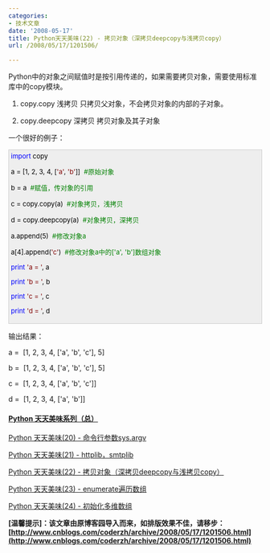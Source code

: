 ```yaml
---
categories:
- 技术文章
date: '2008-05-17'
title: Python天天美味(22) - 拷贝对象（深拷贝deepcopy与浅拷贝copy）
url: /2008/05/17/1201506/

---
```



Python中的对象之间赋值时是按引用传递的，如果需要拷贝对象，需要使用标准库中的copy模块。

1. copy.copy 浅拷贝 只拷贝父对象，不会拷贝对象的内部的子对象。

2. copy.deepcopy 深拷贝 拷贝对象及其子对象

一个很好的例子：

<div style="border: 1px solid #cccccc; padding: 4px 5px 4px 4px; background-color: #eeeeee; font-size: 13px; width: 98%;"><span style="color: #0000ff;">import</span><span style="color: #000000;">&nbsp;copy

a&nbsp;</span><span style="color: #000000;">=</span><span style="color: #000000;">&nbsp;[</span><span style="color: #000000;">1</span><span style="color: #000000;">,&nbsp;</span><span style="color: #000000;">2</span><span style="color: #000000;">,&nbsp;</span><span style="color: #000000;">3</span><span style="color: #000000;">,&nbsp;</span><span style="color: #000000;">4</span><span style="color: #000000;">,&nbsp;[</span><span style="color: #800000;">'</span><span style="color: #800000;">a</span><span style="color: #800000;">'</span><span style="color: #000000;">,&nbsp;</span><span style="color: #800000;">'</span><span style="color: #800000;">b</span><span style="color: #800000;">'</span><span style="color: #000000;">]]&nbsp;&nbsp;</span><span style="color: #008000;">#</span><span style="color: #008000;">原始对象</span><span style="color: #008000;">

</span><span style="color: #000000;">

b&nbsp;</span><span style="color: #000000;">=</span><span style="color: #000000;">&nbsp;a&nbsp;&nbsp;</span><span style="color: #008000;">#</span><span style="color: #008000;">赋值，传对象的引用</span><span style="color: #008000;">

</span><span style="color: #000000;">c&nbsp;</span><span style="color: #000000;">=</span><span style="color: #000000;">&nbsp;copy.copy(a)&nbsp;&nbsp;</span><span style="color: #008000;">#</span><span style="color: #008000;">对象拷贝，浅拷贝</span><span style="color: #008000;">

</span><span style="color: #000000;">d&nbsp;</span><span style="color: #000000;">=</span><span style="color: #000000;">&nbsp;copy.deepcopy(a)&nbsp;&nbsp;</span><span style="color: #008000;">#</span><span style="color: #008000;">对象拷贝，深拷贝</span><span style="color: #008000;">

</span><span style="color: #000000;">

a.append(</span><span style="color: #000000;">5</span><span style="color: #000000;">)&nbsp;&nbsp;</span><span style="color: #008000;">#</span><span style="color: #008000;">修改对象a</span><span style="color: #008000;">

</span><span style="color: #000000;">a[</span><span style="color: #000000;">4</span><span style="color: #000000;">].append(</span><span style="color: #800000;">'</span><span style="color: #800000;">c</span><span style="color: #800000;">'</span><span style="color: #000000;">)&nbsp;&nbsp;</span><span style="color: #008000;">#</span><span style="color: #008000;">修改对象a中的['a',&nbsp;'b']数组对象</span><span style="color: #008000;">

</span><span style="color: #000000;">

</span><span style="color: #0000ff;">print</span><span style="color: #000000;">&nbsp;</span><span style="color: #800000;">'</span><span style="color: #800000;">a&nbsp;=&nbsp;</span><span style="color: #800000;">'</span><span style="color: #000000;">,&nbsp;a

</span><span style="color: #0000ff;">print</span><span style="color: #000000;">&nbsp;</span><span style="color: #800000;">'</span><span style="color: #800000;">b&nbsp;=&nbsp;</span><span style="color: #800000;">'</span><span style="color: #000000;">,&nbsp;b

</span><span style="color: #0000ff;">print</span><span style="color: #000000;">&nbsp;</span><span style="color: #800000;">'</span><span style="color: #800000;">c&nbsp;=&nbsp;</span><span style="color: #800000;">'</span><span style="color: #000000;">,&nbsp;c

</span><span style="color: #0000ff;">print</span><span style="color: #000000;">&nbsp;</span><span style="color: #800000;">'</span><span style="color: #800000;">d&nbsp;=&nbsp;</span><span style="color: #800000;">'</span><span style="color: #000000;">,&nbsp;d</span></div>

输出结果：

a =&nbsp; [1, 2, 3, 4, ['a', 'b', 'c'], 5]

b =&nbsp; [1, 2, 3, 4, ['a', 'b', 'c'], 5]

c =&nbsp; [1, 2, 3, 4, ['a', 'b', 'c']]

d =&nbsp; [1, 2, 3, 4, ['a', 'b']]

#### [Python  天天美味系列（总）](http://www.cnblogs.com/coderzh/archive/2008/07/08/pythoncookbook.html)

[Python    天天美味(20) - 命令行参数sys.argv](http://www.cnblogs.com/coderzh/archive/2008/05/16/1201079.html)&nbsp; &nbsp;
  
[Python    天天美味(21) - httplib，smtplib](http://www.cnblogs.com/coderzh/archive/2008/05/17/1201449.html) &nbsp;
  
[Python    天天美味(22) - 拷贝对象（深拷贝deepcopy与浅拷贝copy）](http://www.cnblogs.com/coderzh/archive/2008/05/17/1201506.html) &nbsp;
  
[Python    天天美味(23) - enumerate遍历数组](http://www.cnblogs.com/coderzh/archive/2008/05/17/1201509.html) 
  
[Python    天天美味(24) - 初始化多维数组](http://www.cnblogs.com/coderzh/archive/2008/05/18/1201993.html) &nbsp;


**[温馨提示]：该文章由原博客园导入而来，如排版效果不佳，请移步：[http://www.cnblogs.com/coderzh/archive/2008/05/17/1201506.html](http://www.cnblogs.com/coderzh/archive/2008/05/17/1201506.html)**